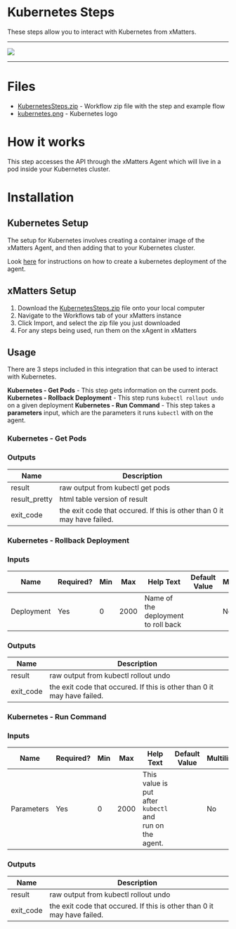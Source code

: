 # Kubernetes Steps

These steps allow you to interact with Kubernetes from xMatters.

---------

<kbd>
  <img src="https://github.com/xmatters/xMatters-Labs/raw/master/media/disclaimer.png">
</kbd>

---------

# Files

* [KubernetesSteps.zip](KubernetesSteps.zip) - Workflow zip file with the step and example flow
* [kubernetes.png](/kubernetes.png) - Kubernetes logo

# How it works
This step accesses the API through the xMatters Agent which will live in a pod inside your Kubernetes cluster.


# Installation

## Kubernetes Setup
The setup for Kubernetes involves creating a container image of the xMatters Agent, and then adding that to your Kubernetes cluster. 

Look [here](https://github.com/xmatters/xm-labs-xagent-on-kubernetes) for instructions on how to create a kubernetes deployment of the agent.


## xMatters Setup
1. Download the [KubernetesSteps.zip](KubernetesSteps.zip) file onto your local computer
2. Navigate to the Workflows tab of your xMatters instance
3. Click Import, and select the zip file you just downloaded
4. For any steps being used, run them on the xAgent in xMatters


## Usage
There are 3 steps included in this integration that can be used to interact with Kubernetes.

**Kubernetes - Get Pods** - This step gets information on the current pods.
**Kubernetes - Rollback Deployment** - This step runs `kubectl rollout undo` on a given deployment
**Kubernetes - Run Command** - This step takes a **parameters** input, which are the parameters it runs `kubectl` with on the agent.

### **Kubernetes - Get Pods**

### Outputs

| Name | Description |
| ---- | ----------  |
| result | raw output from kubectl get pods |
| result_pretty | html table version of result |
| exit_code | the exit code that occured. If this is other than 0 it may have failed. |

### **Kubernetes - Rollback Deployment**

### Inputs
| Name  | Required? | Min | Max | Help Text | Default Value | Multiline |
| ----- | ----------| --- | --- | --------- | ------------- | --------- |
| Deployment | Yes | 0 | 2000 | Name of the deployment to roll back | | No |

### Outputs

| Name | Description |
| ---- | ----------  |
| result | raw output from kubectl rollout undo |
| exit_code | the exit code that occured. If this is other than 0 it may have failed. |

### **Kubernetes - Run Command**

### Inputs
| Name  | Required? | Min | Max | Help Text | Default Value | Multiline |
| ----- | ----------| --- | --- | --------- | ------------- | --------- |
| Parameters | Yes | 0 | 2000 | This value is put after `kubectl` and run on the agent. | | No |

### Outputs

| Name | Description |
| ---- | ----------  |
| result | raw output from kubectl rollout undo |
| exit_code | the exit code that occured. If this is other than 0 it may have failed. |
